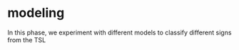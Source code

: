 # modeling
In this phase, we experiment with different models to classify different signs from the TSL
